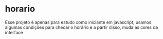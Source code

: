 # horario
Esse projeto é apenas para estudo como iniciante em javascript, usamos algumas condições para checar o horário e a partir disso, muda as cores da interface 
